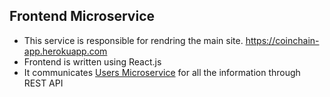 ## Frontend Microservice

- This service is responsible for rendring the main site.
https://coinchain-app.herokuapp.com
- Frontend is written using React.js
- It communicates [Users Microservice](https://github.com/furqansays/coinusers) for all the information through REST API
